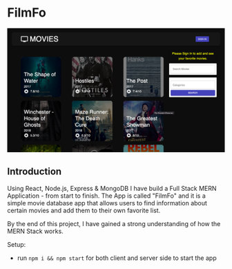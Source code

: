 # FilmFo


![FilmFo](./image.png)

## Introduction
Using React, Node.js, Express & MongoDB I have build a Full Stack MERN Application - from start to finish. The App is called "FilmFo" and it is a simple movie database app that allows users to find information about certain movies and add them to their own favorite list.

By the end of this project, I have gained a strong understanding of how the MERN Stack works.

Setup:
- run ```npm i && npm start``` for both client and server side to start the app
